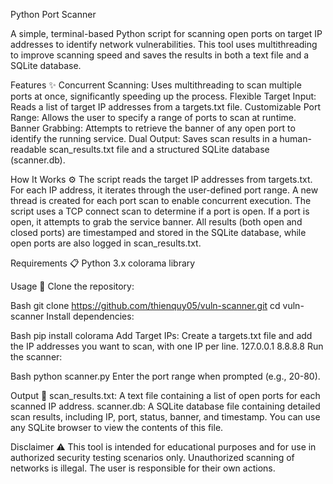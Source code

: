 Python Port Scanner

A simple, terminal-based Python script for scanning open ports on target IP addresses to identify network vulnerabilities. This tool uses multithreading to improve scanning speed and saves the results in both a text file and a SQLite database.

Features ✨
Concurrent Scanning: Uses multithreading to scan multiple ports at once, significantly speeding up the process.
Flexible Target Input: Reads a list of target IP addresses from a targets.txt file.
Customizable Port Range: Allows the user to specify a range of ports to scan at runtime.
Banner Grabbing: Attempts to retrieve the banner of any open port to identify the running service.
Dual Output: Saves scan results in a human-readable scan_results.txt file and a structured SQLite database (scanner.db).

How It Works ⚙️
The script reads the target IP addresses from targets.txt. For each IP address, it iterates through the user-defined port range. A new thread is created for each port scan to enable concurrent execution. The script uses a TCP connect scan to determine if a port is open. If a port is open, it attempts to grab the service banner. All results (both open and closed ports) are timestamped and stored in the SQLite database, while open ports are also logged in scan_results.txt.

Requirements 📋
Python 3.x
colorama library

Usage 🚀
Clone the repository:

Bash
git clone https://github.com/thienquy05/vuln-scanner.git
cd vuln-scanner
Install dependencies:

Bash
pip install colorama
Add Target IPs:
Create a targets.txt file and add the IP addresses you want to scan, with one IP per line.
127.0.0.1
8.8.8.8
Run the scanner:

Bash
python scanner.py
Enter the port range when prompted (e.g., 20-80).

Output 📄
scan_results.txt: A text file containing a list of open ports for each scanned IP address.
scanner.db: A SQLite database file containing detailed scan results, including IP, port, status, banner, and timestamp. You can use any SQLite browser to view the contents of this file.

Disclaimer ⚠️
This tool is intended for educational purposes and for use in authorized security testing scenarios only. Unauthorized scanning of networks is illegal. The user is responsible for their own actions.